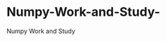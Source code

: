 # Numpy-Work-and-Study-
Numpy Work and Study 
                
                
              
                     
                  
                             
                             
                  
                    
                                       
                                   
                                                          
                                                                                     
                                                
                                       
                                            
                                                                               
                                                            
                                                                         
               
                     
              
                                
